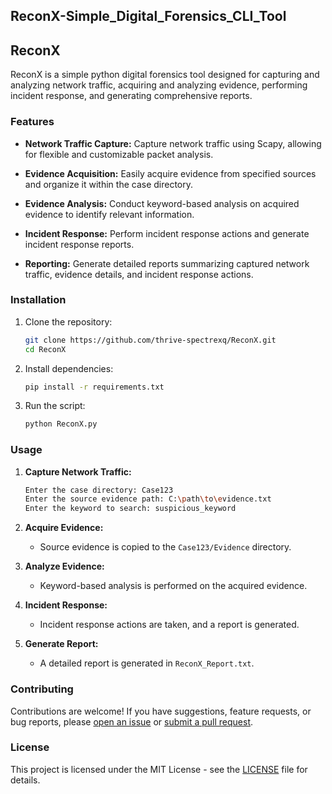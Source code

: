 ## ReconX-Simple_Digital_Forensics_CLI_Tool
## ReconX

ReconX is a simple python digital forensics tool designed for capturing and analyzing network traffic, acquiring and analyzing evidence, performing incident response, and generating comprehensive reports.

### Features

- **Network Traffic Capture:** Capture network traffic using Scapy, allowing for flexible and customizable packet analysis.

- **Evidence Acquisition:** Easily acquire evidence from specified sources and organize it within the case directory.

- **Evidence Analysis:** Conduct keyword-based analysis on acquired evidence to identify relevant information.

- **Incident Response:** Perform incident response actions and generate incident response reports.

- **Reporting:** Generate detailed reports summarizing captured network traffic, evidence details, and incident response actions.

### Installation

1. Clone the repository:

    ```bash
    git clone https://github.com/thrive-spectrexq/ReconX.git
    cd ReconX
    ```

2. Install dependencies:

    ```bash
    pip install -r requirements.txt
    ```

3. Run the script:

    ```bash
    python ReconX.py
    ```

### Usage

1. **Capture Network Traffic:**
    ```bash
    Enter the case directory: Case123
    Enter the source evidence path: C:\path\to\evidence.txt
    Enter the keyword to search: suspicious_keyword
    ```

2. **Acquire Evidence:**
    - Source evidence is copied to the `Case123/Evidence` directory.

3. **Analyze Evidence:**
    - Keyword-based analysis is performed on the acquired evidence.

4. **Incident Response:**
    - Incident response actions are taken, and a report is generated.

5. **Generate Report:**
    - A detailed report is generated in `ReconX_Report.txt`.

### Contributing

Contributions are welcome! If you have suggestions, feature requests, or bug reports, please [open an issue](https://github.com/thrive-spectre/ReconX-Simple_Digital_Forensics_CLI_Tool/issues) or [submit a pull request](https://github.com/thrive-spectre/ReconX-Simple_Digital_Forensics_CLI_Tool/pulls).

### License

This project is licensed under the MIT License - see the [LICENSE](LICENSE) file for details.
